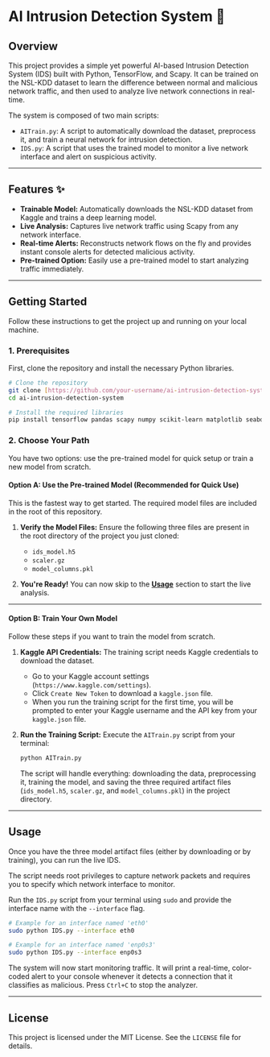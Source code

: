 # AI Intrusion Detection System 🚀

## Overview

This project provides a simple yet powerful AI-based Intrusion Detection System (IDS) built with Python, TensorFlow, and Scapy. It can be trained on the NSL-KDD dataset to learn the difference between normal and malicious network traffic, and then used to analyze live network connections in real-time.

The system is composed of two main scripts:
* `AITrain.py`: A script to automatically download the dataset, preprocess it, and train a neural network for intrusion detection.
* `IDS.py`: A script that uses the trained model to monitor a live network interface and alert on suspicious activity.

---

## Features ✨

* **Trainable Model:** Automatically downloads the NSL-KDD dataset from Kaggle and trains a deep learning model.
* **Live Analysis:** Captures live network traffic using Scapy from any network interface.
* **Real-time Alerts:** Reconstructs network flows on the fly and provides instant console alerts for detected malicious activity.
* **Pre-trained Option:** Easily use a pre-trained model to start analyzing traffic immediately.

---

## Getting Started

Follow these instructions to get the project up and running on your local machine.

### 1. Prerequisites

First, clone the repository and install the necessary Python libraries.

```bash
# Clone the repository
git clone [https://github.com/your-username/ai-intrusion-detection-system.git](https://github.com/your-username/ai-intrusion-detection-system.git)
cd ai-intrusion-detection-system

# Install the required libraries
pip install tensorflow pandas scapy numpy scikit-learn matplotlib seaborn opendatasets joblib kagglehub keras_tuner bcolors
```

### 2. Choose Your Path

You have two options: use the pre-trained model for quick setup or train a new model from scratch.

#### Option A: Use the Pre-trained Model (Recommended for Quick Use)

This is the fastest way to get started. The required model files are included in the root of this repository.

1.  **Verify the Model Files:**
    Ensure the following three files are present in the root directory of the project you just cloned:
    * `ids_model.h5`
    * `scaler.gz`
    * `model_columns.pkl`

2.  **You're Ready!**
    You can now skip to the [**Usage**](#usage) section to start the live analysis.

***

#### Option B: Train Your Own Model

Follow these steps if you want to train the model from scratch.

1.  **Kaggle API Credentials:**
    The training script needs Kaggle credentials to download the dataset.
    * Go to your Kaggle account settings (`https://www.kaggle.com/settings`).
    * Click `Create New Token` to download a `kaggle.json` file.
    * When you run the training script for the first time, you will be prompted to enter your Kaggle username and the API key from your `kaggle.json` file.

2.  **Run the Training Script:**
    Execute the `AITrain.py` script from your terminal:
    ```bash
    python AITrain.py
    ```
    The script will handle everything: downloading the data, preprocessing it, training the model, and saving the three required artifact files (`ids_model.h5`, `scaler.gz`, and `model_columns.pkl`) in the project directory.

---

## Usage

Once you have the three model artifact files (either by downloading or by training), you can run the live IDS.

The script needs root privileges to capture network packets and requires you to specify which network interface to monitor.

Run the `IDS.py` script from your terminal using `sudo` and provide the interface name with the `--interface` flag.

```bash
# Example for an interface named 'eth0'
sudo python IDS.py --interface eth0

# Example for an interface named 'enp0s3'
sudo python IDS.py --interface enp0s3
```

The system will now start monitoring traffic. It will print a real-time, color-coded alert to your console whenever it detects a connection that it classifies as malicious. Press `Ctrl+C` to stop the analyzer.

---

## License

This project is licensed under the MIT License. See the `LICENSE` file for details.
